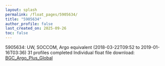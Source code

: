```yaml
---
layout: splash
permalink: /float_pages/5905634/
title: "5905634"
author_profile: false
last_created_on: 2025-09-26
toc: false
---
```

 
5905634: UW, SOCCOM, Argo equivalent (2018-03-22T09:52 to 2019-01-16T03:36)
31 profiles completed
Individual float file download: [BGC_Argo_Plus_Global](https://ftp.soest.hawaii.edu/bgc_argo_plus/Individual_Floats/outliers_removed/5905634_Sprof_processed.nc)
